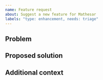 ```yaml
---
name: Feature request
about: Suggest a new feature for Mathesar
labels: "type: enhancement, needs: triage"
---
```


## Problem
<!-- Please provide a clear and concise description of the problem that this feature request is designed to solve.-->

## Proposed solution
<!-- A clear and concise description of your proposed solution or feature. -->

## Additional context
<!-- Add any other context or screenshots about the feature request here.-->
